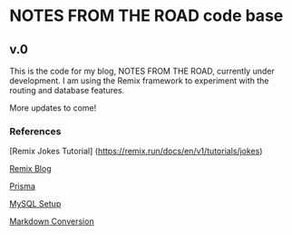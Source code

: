 # NOTES FROM THE ROAD code base
## v.0

This is the code for my blog, NOTES FROM THE ROAD, currently under development. I am using the Remix framework to experiment with the routing and database features.

More updates to come!

### References 

[Remix Jokes Tutorial] (https://remix.run/docs/en/v1/tutorials/jokes)

[Remix Blog](https://remix.run/docs/en/v1/tutorials/blog)

[Prisma](https://www.prisma.io/docs/concepts/database-connectors/mysql)

[MySQL Setup](https://www.analyticsvidhya.com/blog/2020/11/guide-data-types-mysql-data-science-beginners/)

[Markdown Conversion](https://blog.logrocket.com/using-dangerouslysetinnerhtml-in-a-react-application/)

